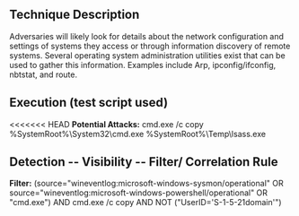 ## Technique Description

Adversaries will likely look for details about the network configuration and settings of systems they access or through information discovery of remote systems. Several operating system administration utilities exist that can be used to gather this information. Examples include Arp, ipconfig/ifconfig, nbtstat, and route.


## Execution (test script used)

<<<<<<< HEAD
**Potential Attacks:** cmd.exe /c copy %SystemRoot%\System32\cmd.exe %SystemRoot%\Temp\lsass.exe

## Detection -- Visibility -- Filter/ Correlation Rule

**Filter:** (source="wineventlog:microsoft-windows-sysmon/operational" OR source="wineventlog:microsoft-windows-powershell/operational" OR "cmd.exe") AND cmd.exe /c copy AND NOT ("UserID='S-1-5-21domain'")


